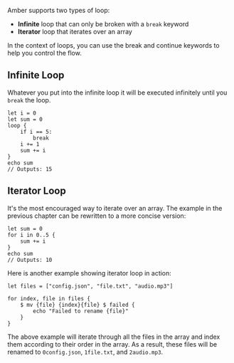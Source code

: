 Amber supports two types of loop:

- **Infinite** loop that can only be broken with a `break` keyword
- **Iterator** loop that iterates over an array

In the context of loops, you can use the break and continue keywords to help you control the flow.

## Infinite Loop

Whatever you put into the infinite loop it will be executed infinitely until you `break` the loop.

```ab
let i = 0
let sum = 0
loop {
	if i == 5:
		break
	i += 1
	sum += i
}
echo sum
// Outputs: 15
```

## Iterator Loop

It's the most encouraged way to iterate over an array. The example in the previous chapter can be rewritten to a more concise version:

```ab
let sum = 0
for i in 0..5 {
	sum += i
}
echo sum
// Outputs: 10
```

Here is another example showing iterator loop in action:

```ab
let files = ["config.json", "file.txt", "audio.mp3"]

for index, file in files {
	$ mv {file} {index}{file} $ failed {
		echo "Failed to rename {file}"
	}
}
```

The above example will iterate through all the files in the array and index them according to their order in the array. As a result, these files will be renamed to `0config.json`, `1file.txt`, and `2audio.mp3`.
